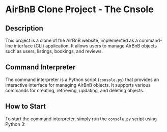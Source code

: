 # AirBnB Clone  Project - The Cnsole

## Description
This project is a clone of the AirBnB website, implemented as a command-line interface (CLI) application. It allows users to manage AirBnB objects such as users, listings, bookings, and reviews.

## Command Interpreter
The command interpreter is a Python script (`console.py`) that provides an interactive interface for managing AirBnB objects. It supports various commands for creating, retrieving, updating, and deleting objects.

## How to Start
To start the command interpreter, simply run the `console.py` script using Python 3:

